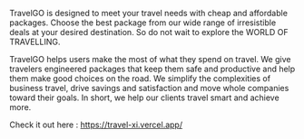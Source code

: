 TravelGO is designed to meet your travel needs with cheap and affordable packages. Choose the best package from our wide range of irresistible deals at your desired destination. So do not wait to explore the WORLD OF TRAVELLING.

TravelGO helps users make the most of what they spend on travel. We give travelers engineered packages that keep them safe and productive and help them make good choices on the road. We simplify the complexities of business travel, drive savings and satisfaction and move whole companies toward their goals. In short, we help our clients travel smart and achieve more.

Check it out here : https://travel-xi.vercel.app/
